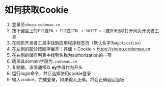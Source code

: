
# 如何获取Cookie

1. 登录至`shequ.codemao.cn`
2. 按下键盘上的`F12`或`FN + F12`或`CTRL + SHIFT + L`或`页面选项`打开网页开发者工具
3. 在网页开发者工具中找到应用程序标签页（默认名字为`Application`）
4. 在左侧的部分按顺序展开：存储 > Cookie > https://shequ.codemao.cn
5. 在右侧的储存列表中找到名称为authorization的一项
6. 确保其domain字段为`.codemao.cn`
7. 复制值，该值通常以 **ey**字母作为开头
8. 运行login命令，并且选择使用cookie登录
9. 输入cookie，完成登录，如果输入正确，将会正确返回面板
